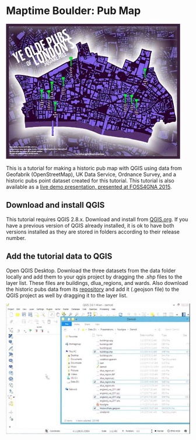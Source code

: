# Maptime Boulder: Pub Map

![EndResult](https://github.com/PetersonGIS/Maptime-Boulder-Pub-Map/blob/master/images/FinalMapSmall.jpg)

This is a tutorial for making a historic pub map with QGIS using data from Geofabrik (OpenStreetMap), UK Data Service, Ordnance Survey, and a historic pubs point dataset created for this tutorial. This tutorial is also available as a [live demo presentation, presented at FOSS4GNA 2015](https://www.youtube.com/watch?v=lCFbMPP_1xQ). 

## Download and install QGIS

This tutorial requires QGIS 2.8.x. Download and install from [QGIS.org](http://www.qgis.org/en/site/forusers/download.html). If you have a previous version of QGIS already installed, it is ok to have both versions installed as they are stored in folders according to their release number.

## Add the tutorial data to QGIS

Open QGIS Desktop. Download the three datasets from the data folder locally and add them to your qgis project by dragging the .shp files to the layer list. These files are buildings, dlua_regions, and wards. Also download the historic pubs data from its [repository](https://github.com/PetersonGIS/GeoJSON-HistoricPubs) and add it (.geojson file) to the QGIS project as well by dragging it to the layer list.

![dragdropdemo](https://github.com/PetersonGIS/Maptime-Boulder-Pub-Map/blob/master/images/dragdropdata.jpg)


